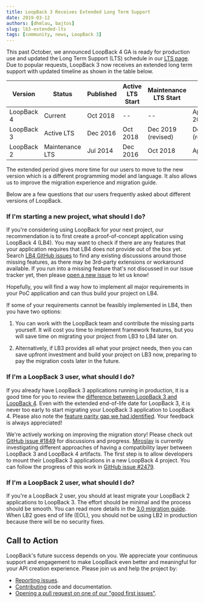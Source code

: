 ```yaml
---
title: LoopBack 3 Receives Extended Long Term Support
date: 2019-03-12
authors: [dhmlau, bajtos]
slug: lb3-extended-lts
tags: [community, news, LoopBack 3]
---
```


This past October, we announced LoopBack 4 GA is ready for production use and updated the Long Term Support (LTS) schedule in our [LTS page](https://loopback.io/doc/en/contrib/Long-term-support.html). Due to popular requests, LoopBack 3 now receives an extended long term support with updated timeline as shown in the table below.

Version | Status | Published | Active LTS Start | Maintenance LTS Start | End-of-life 
-- | -- | -- | -- | -- | --
LoopBack 4 | Current | Oct 2018 | -- | -- | Apr 2021(minimum) 
LoopBack 3 | Active LTS | Dec 2016 | Oct 2018 | Dec 2019 (revised) | Dec 2020 (revised)
LoopBack 2 | Maintenance LTS | Jul 2014 | Dec 2016 | Oct 2018 | Apr 2019

<!--truncate-->

The extended period gives more time for our users to move to the new version which is a different programming model and language. It also allows us to improve the migration experience and migration guide.

Below are a few questions that our users frequently asked about different versions of LoopBack. 

### If I'm starting a new project, what should I do?

If you're considering using LoopBack for your next project, our recommendation is to first create a proof-of-concept application using LoopBack 4 (LB4). You may want to check if there are any features that your application requires that LB4 does not provide out of the box yet. Search [LB4 GitHub issues](https://github.com/strongloop/loopback-next/issues) to find any existing discussions around those missing features, as there may be 3rd-party extensions or workaround available. If you run into a missing feature that's not discussed in our issue tracker yet, then please [open a new issue](https://github.com/strongloop/loopback-next/issues/new) to let us know! 

Hopefully, you will find a way how to implement all major requirements in your PoC application and can thus build your project on LB4. 

If some of your requirements cannot be feasibly implemented in LB4, then you have two options:

1. You can work with the LoopBack team and contribute the missing parts yourself. It will cost you time to implement framework features, but you will save time on migrating your project from LB3 to LB4 later on. 

2. Alternatively, if LB3 provides all what your project needs, then you can save upfront investment and build your project on LB3 now, preparing to pay the migration costs later in the future.

### If I'm a LoopBack 3 user, what should I do?

If you already have LoopBack 3 applications running in production, it is a good time for you to review the [difference between LoopBack 3 and LoopBack 4](https://loopback.io/doc/en/lb4/LoopBack-3.x.html). Even with the extended end-of-life date for LoopBack 3, it is never too early to start migrating your LoopBack 3 application to LoopBack 4. Please also note  the [feature parity gap we had identified](https://github.com/strongloop/loopback-next/issues/1920). Your feedback is always appreciated! 

We're actively working on improving the migration story! Please check out [GitHub issue #1849](https://github.com/strongloop/loopback-next/issues/1849) for discussions and progress. [Miroslav](https://strongloop.com/authors/Miroslav_Bajto%C5%A1/) is currently investigating different approaches of having a compatibility layer between LoopBack 3 and LoopBack 4 artifacts. The first step is to allow developers to mount their LoopBack 3 applications in a new LoopBack 4 project. You can follow the progress of this work in [GitHub issue #2479](https://github.com/strongloop/loopback-next/issues/2479).

### If I'm a LoopBack 2 user, what should I do? 

If you're a LoopBack 2 user, you should at least migrate your LoopBack 2 applications to LoopBack 3. The effort should be minimal and the process should be smooth. You can read more details in the [3.0 migration guide](https://loopback.io/doc/en/lb3/Migrating-to-3.0.html). When LB2 goes end of life (EOL), you should not be using LB2 in production because there will be no security fixes.

## Call to Action

LoopBack's future success depends on you. We appreciate your continuous support and engagement to make LoopBack even better and meaningful for your API creation experience. Please join us and help the project by:

- [Reporting issues](https://github.com/strongloop/loopback-next/issues).
- [Contributing](https://github.com/strongloop/loopback-next/blob/master/docs/CONTRIBUTING.md)
  code and documentation.
- [Opening a pull request on one of our "good first issues"](https://github.com/strongloop/loopback-next/labels/good%20first%20issue).
